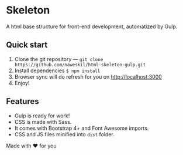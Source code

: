 # Skeleton

A html base structure for front-end development, automatized by Gulp.

## Quick start

1. Clone the git repository — `git clone https://github.com/naweskil/html-skeleton-gulp.git`
2. Install dependencies `$ npm install`
3. Browser sync will do refresh for you on [http://localhost:3000](http://localhost:3000)
4. Enjoy!

## Features

* Gulp is ready for work!
* CSS is made with Sass.
* It comes with Bootstrap 4+ and Font Awesome imports.
* CSS and JS files minified into `dist` folder.

Made with :heart: for you
